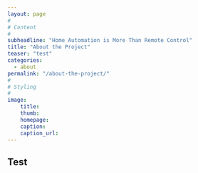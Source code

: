 ```yaml
---
layout: page
#
# Content
#
subheadline: "Home Automation is More Than Remote Control"
title: "About the Project"
teaser: "test"
categories:
  - about
permalink: "/about-the-project/"
#
# Styling
#
image:
    title:
    thumb:
    homepage:
    caption:
    caption_url:
---
```


## Test



 [1]: #
 [2]: #
 [3]: #
 [4]: #
 [5]: #
 [6]: #
 [7]: #
 [8]: #
 [9]: #
 [10]: #

